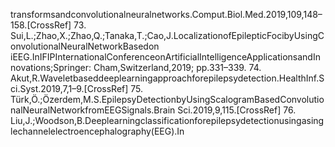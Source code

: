 transformsandconvolutionalneuralnetworks.Comput.Biol.Med.2019,109,148–158.[CrossRef]
73. Sui,L.;Zhao,X.;Zhao,Q.;Tanaka,T.;Cao,J.LocalizationofEpilepticFocibyUsingConvolutionalNeuralNetworkBasedon
iEEG.InIFIPInternationalConferenceonArtificialIntelligenceApplicationsandInnovations;Springer: Cham,Switzerland,2019;
pp.331–339.
74. Akut,R.Waveletbaseddeeplearningapproachforepilepsydetection.HealthInf.Sci.Syst.2019,7,1–9.[CrossRef]
75. Türk,Ö.;Özerdem,M.S.EpilepsyDetectionbyUsingScalogramBasedConvolutionalNeuralNetworkfromEEGSignals.Brain
Sci.2019,9,115.[CrossRef]
76. Liu,J.;Woodson,B.Deeplearningclassificationforepilepsydetectionusingasinglechannelelectroencephalography(EEG).In